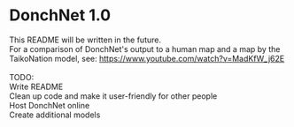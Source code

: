 # DonchNet 1.0

This README will be written in the future.<br>
For a comparison of DonchNet's output to a human map and a map by the TaikoNation model, see: https://www.youtube.com/watch?v=MadKfW_j62E<br>
<br>
TODO:<br>
Write README<br>
Clean up code and make it user-friendly for other people<br>
Host DonchNet online<br>
Create additional models<br>
